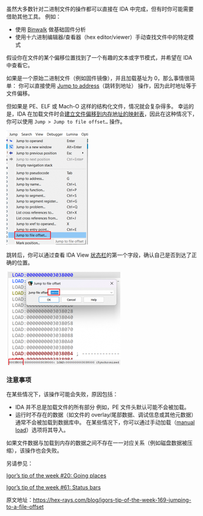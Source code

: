 
虽然大多数针对二进制文件的操作都可以直接在 IDA 中完成，但有时你可能需要借助其他工具。 例如：

- 使用 [Binwalk](https://github.com/ReFirmLabs/binwalk)  做基础固件分析
- 使用十六进制编辑器/查看器（hex editor/viewer）手动查找文件中的特定模式

假设你在文件的某个偏移位置找到了一个有趣的文本或字节模式，并希望在 IDA 中查看它。

如果是一个原始二进制文件（例如固件镜像），并且加载基址为 0，那么事情很简单： 你可以直接使用 [Jump to address](https://hex-rays.com/blog/igors-tip-of-the-week-20-going-places/)（跳转到地址） 操作，因为此时地址等于文件偏移。

但如果是 PE、ELF 或 Mach-O 这样的结构化文件，情况就会复杂得多。 幸运的是，IDA 在加载文件时会[建立文件偏移到内存地址的映射表](https://stackoverflow.com/questions/4524837/how-can-we-map-rva-relative-virtual-address-of-a-location-to-pe-file-offset)，因此在这种情况下，你可以使用 `Jump > Jump to file offset…` 操作。

![](assets/2023/12/fileoffset1-215x300.png)

跳转后，你可以通过查看 IDA View [状态栏](https://hex-rays.com/blog/igors-tip-of-the-week-61-status-bars/)的第一个字段，确认自己是否到达了正确的位置。

![](assets/2023/12/fileoffset2-300x246.png)


### 注意事项
在某些情况下，该操作可能会失败，原因包括：

- IDA 并不总是加载文件的所有部分 例如，PE 文件头默认可能不会被加载。
- 运行时不存在的数据（如文件的 overlay/尾部数据、调试信息或其他元数据）通常不会被加载到数据库中。 在某些情况下，你可以通过手动加载（[manual load](https://hex-rays.com/blog/igors-tip-of-the-week-122-manual-load/)）选项将其导入。

如果文件数据与加载到内存的数据之间不存在一一对应关系（例如磁盘数据被压缩），该操作也会失败。

另请参见：

[Igor’s tip of the week #20: Going places](https://hex-rays.com/blog/igors-tip-of-the-week-20-going-places/)

[Igor’s tip of the week #61: Status bars](https://hex-rays.com/blog/igors-tip-of-the-week-61-status-bars/)

原文地址：https://hex-rays.com/blog/igors-tip-of-the-week-169-jumping-to-a-file-offset